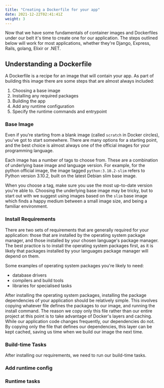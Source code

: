 ```yaml
---
title: "Creating a Dockerfile for your app"
date: 2021-12-22T02:41:41Z
weight: 3
---
```


Now that we have some fundamentals of container images and Dockerfiles under our belt it's time to create one for our application. The steps outlined below will work for most applications, whether they're Django, Express, Rails, golang, Elixir or .NET.

## Understanding a Dockerfile

A Dockerfile is a recipe for an image that will contain your app. As part of building this image there are some steps that are almost always included:

1. Choosing a base image
1. Installing any required packages
1. Building the app
1. Add any runtime configuration
1. Specify the runtime commands and entrypoint

### Base Image

Even if you're starting from a blank image (called `scratch` in Docker circles), you've got to start somewhere. There are many options for a starting point, and the best choice is almost always one of the official images for your programming language.

Each image has a number of tags to choose from. These are a combination of underlying base image and language version. For example, for the python official image, the image tagged `python:3.10.2-slim` refers to Python version 3.10.2, built on the latest Debian slim base image.

When you choose a tag, make sure you use the most up-to-date version you're able to. Choosing the underlying base image may be tricky, but to start out with we suggest using images based on the `slim` base image which finds a happy medium between a small image size, and being a familiar environment.

### Install Requirements

There are two sets of requirements that are generally required for your application: those that are installed by the operating system package manager, and those installed by your chosen language's package manager. The best practice is to install the operating system packages first, as it is likely that packages installed by your languages package manager will depend on them.

Some examples of operating system packages you're likely to need:

- database drivers
- compilers and build tools
- libraries for specialised tasks

After installing the operating system packages, installing the package dependencies of your application should be relatively simple. This involves copying whatever file defines the packages to our image, and running the install command. The reason we copy only this file rather than our entire project at this point is to take advantage of Docker's layers and caching. While our application code changes frequently, our dependencies do not. By copying only the file that defines our dependencies, this layer can be kept cached, saving us time when we build our image the next time.

### Build-time Tasks

After installing our requirements, we need to run our build-time tasks.

### Add runtime config

### Runtime tasks

